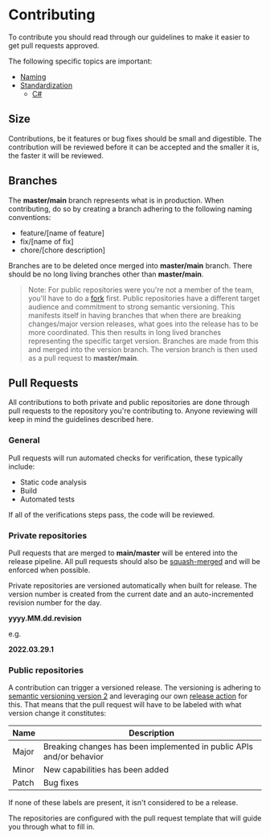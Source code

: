 # Contributing

To contribute you should read through our guidelines to make it easier to get pull requests
approved.

The following specific topics are important:

* [Naming](./naming.md)
* [Standardization](./standardization.md)
  * [C#](csharp.md)

## Size

Contributions, be it features or bug fixes should be small and digestible.
The contribution will be reviewed before it can be accepted and the smaller it is, the faster it will be reviewed.

## Branches

The **master/main** branch represents what is in production.
When contributing, do so by creating a branch adhering to the following naming conventions:

* feature/[name of feature]
* fix/[name of fix]
* chore/[chore description]

Branches are to be deleted once merged into **master/main** branch. There should be no long living branches other than **master/main**.

> Note:
> For public repositories were you're not a member of the team, you'll have to do a [fork](https://docs.github.com/en/get-started/quickstart/fork-a-repo) first.
> Public repositories have a different target audience and commitment to strong semantic versioning. This manifests itself in having branches that when there
> are breaking changes/major version releases, what goes into the release has to be more coordinated. This then results in long lived branches representing the
> specific target version. Branches are made from this and merged into the version branch. The version branch is then used
> as a pull request to **master/main**.

## Pull Requests

All contributions to both private and public repositories are done through pull requests to the repository you're contributing to.
Anyone reviewing will keep in mind the guidelines described here.

### General

Pull requests will run automated checks for verification, these typically include:

* Static code analysis
* Build
* Automated tests

If all of the verifications steps pass, the code will be reviewed.

### Private repositories

Pull requests that are merged to **main/master** will be entered into the release pipeline.
All pull requests should also be [squash-merged](https://docs.microsoft.com/en-us/azure/devops/repos/git/merging-with-squash?view=azure-devops) and will be enforced when possible.

Private repositories are versioned automatically when built for release.
The version number is created from the current date and an auto-incremented revision number for the day.

**yyyy.MM.dd.revision**

e.g.

**2022.03.29.1**

### Public repositories

A contribution can trigger a versioned release. The versioning is adhering to [semantic versioning version 2](https://semver.org)
and leveraging our own [release action](https://github.com/cratis/release-action) for this.
That means that the pull request will have to be labeled with what version change it constitutes:

| Name | Description |
| ---- | ----------- |
| Major | Breaking changes has been implemented in public APIs and/or behavior |
| Minor | New capabilities has been added |
| Patch | Bug fixes |

If none of these labels are present, it isn't considered to be a release.

The repositories are configured with the pull request template that will guide you through what to fill in.
